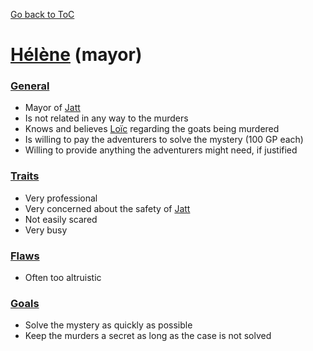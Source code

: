 [Go back to ToC](<../../../__build/Table Of Contents.md>)

# [Hélène](<hélène.md#hélène-mayor>) (mayor)

### [General](<vlad.md#general>)

-   Mayor of [Jatt](<../../World/khanate/Jatt.md#jatt>)
-   Is not related in any way to the murders
-   Knows and believes [Loïc](<loïc.md#loïc>) regarding the goats being murdered
-   Is willing to pay the adventurers to solve the mystery (100 GP each)
-   Willing to provide anything the adventurers might need, if justified

### [Traits](<vlad.md#traits>)

-   Very professional
-   Very concerned about the safety of [Jatt](<../../World/khanate/Jatt.md#jatt>)
-   Not easily scared
-   Very busy

### [Flaws](<vlad.md#flaws>)

-   Often too altruistic

### [Goals](<vlad.md#goals>)

-   Solve the mystery as quickly as possible
-   Keep the murders a secret as long as the case is not solved
